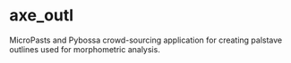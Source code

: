 # axe_outl
MicroPasts and Pybossa crowd-sourcing application for creating palstave outlines used for morphometric analysis.